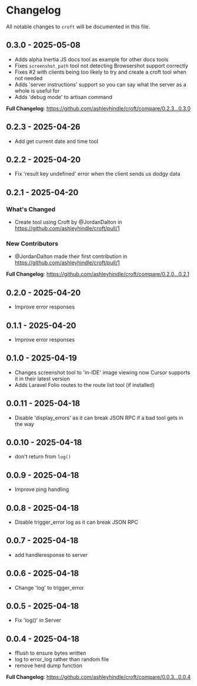 # Changelog

All notable changes to `croft` will be documented in this file.

## 0.3.0 - 2025-05-08

- Adds alpha Inertia JS docs tool as example for other docs tools
- Fixes `screenshot_path` tool not detecting Browsershot support correctly
- Fixes #2 with clients being too likely to try and create a croft tool when not needed
- Adds 'server instructions' support so you can say what the server as a whole is useful for
- Adds 'debug mode' to artisan command

**Full Changelog**: https://github.com/ashleyhindle/croft/compare/0.2.3...0.3.0

## 0.2.3 - 2025-04-26

- Add get current date and time tool

## 0.2.2 - 2025-04-20

- Fix 'result key undefined' error when the client sends us dodgy data

## 0.2.1 - 2025-04-20

### What's Changed

* Create tool using Croft by @JordanDalton in https://github.com/ashleyhindle/croft/pull/1

### New Contributors

* @JordanDalton made their first contribution in https://github.com/ashleyhindle/croft/pull/1

**Full Changelog**: https://github.com/ashleyhindle/croft/compare/0.2.0...0.2.1

## 0.2.0 - 2025-04-20

- Improve error responses

## 0.1.1 - 2025-04-20

- Improve error responses

## 0.1.0 - 2025-04-19

- Changes screenshot tool to 'in-IDE' image viewing now Cursor supports it in their latest version
- Adds Laravel Folio routes to the route list tool (if installed)

## 0.0.11 - 2025-04-18

- Disable 'display_errors' as it can break JSON RPC if a bad tool gets in the way

## 0.0.10 - 2025-04-18

- don't return from `log()`

## 0.0.9 - 2025-04-18

- Improve ping handling

## 0.0.8 - 2025-04-18

- Disable trigger_error log as it can break JSON RPC

## 0.0.7 - 2025-04-18

- add handleresponse to server

## 0.0.6 - 2025-04-18

- Change 'log' to trigger_error

## 0.0.5 - 2025-04-18

- Fix 'log()' in Server

## 0.0.4 - 2025-04-18

- fflush to ensure bytes written
- log to error_log rather than random file
- remove herd dump function

**Full Changelog**: https://github.com/ashleyhindle/croft/compare/0.0.3...0.0.4
